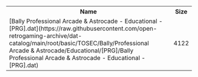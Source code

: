 <table>
<tr><th>Name</th><th>Size</th></tr>
<tr><td>[Bally Professional Arcade & Astrocade - Educational - [PRG].dat](https://raw.githubusercontent.com/open-retrogaming-archive/dat-catalog/main/root/basic/TOSEC/Bally/Professional Arcade & Astrocade/Educational/[PRG]/Bally Professional Arcade & Astrocade - Educational - [PRG].dat)</td><td>4122</td></tr>
</table>
